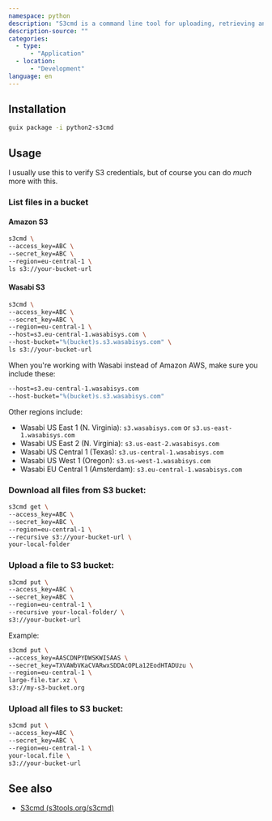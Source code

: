 ```yaml
---
namespace: python
description: "S3cmd is a command line tool for uploading, retrieving and managing data in storage services that are compatible with the Amazon Simple Storage Service (S3) protocol, including S3 itself. It supports rsync-like backup, GnuPG encryption, and more. It also supports management of Amazon's CloudFront content delivery network."
description-source: ""
categories:
  - type:
      - "Application"
  - location:
      - "Development"
language: en
---
```


## Installation

```bash
guix package -i python2-s3cmd
```

## Usage

I usually use this to verify S3 credentials, but of course you can do _much_ more with this.

### List files in a bucket

#### Amazon S3

```bash
s3cmd \
--access_key=ABC \
--secret_key=ABC \
--region=eu-central-1 \
ls s3://your-bucket-url
```

#### Wasabi S3

```bash
s3cmd \
--access_key=ABC \
--secret_key=ABC \
--region=eu-central-1 \
--host=s3.eu-central-1.wasabisys.com \
--host-bucket="%(bucket)s.s3.wasabisys.com" \
ls s3://your-bucket-url
```

When you're working with Wasabi instead of Amazon AWS, make sure you include these:

```bash
--host=s3.eu-central-1.wasabisys.com
--host-bucket="%(bucket)s.s3.wasabisys.com"
```

Other regions include:

- Wasabi US East 1 (N. Virginia): `s3.wasabisys.com` or `s3.us-east-1.wasabisys.com`
- Wasabi US East 2 (N. Virginia): `s3.us-east-2.wasabisys.com`
- Wasabi US Central 1 (Texas): `s3.us-central-1.wasabisys.com`
- Wasabi US West 1 (Oregon): `s3.us-west-1.wasabisys.com`
- Wasabi EU Central 1 (Amsterdam): `s3.eu-central-1.wasabisys.com`

### Download all files from S3 bucket:

```bash
s3cmd get \
--access_key=ABC \
--secret_key=ABC \
--region=eu-central-1 \
--recursive s3://your-bucket-url \
your-local-folder
```

### Upload a file to S3 bucket:

```bash
s3cmd put \
--access_key=ABC \
--secret_key=ABC \
--region=eu-central-1 \
--recursive your-local-folder/ \
s3://your-bucket-url
```

Example:

```bash
s3cmd put \
--access_key=AASCDNPYDWSKWISAAS \
--secret_key=TXVAWbVKaCVARwxSDDAcOPLa12EodHTADUzu \
--region=eu-central-1 \
large-file.tar.xz \
s3://my-s3-bucket.org
```

### Upload all files to S3 bucket:

```bash
s3cmd put \
--access_key=ABC \
--secret_key=ABC \
--region=eu-central-1 \
your-local.file \
s3://your-bucket-url
```

## See also

- [S3cmd (s3tools.org/s3cmd)](https://s3tools.org/s3cmd)
